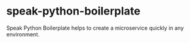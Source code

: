 # speak-python-boilerplate
Speak Python Boilerplate helps to create a microservice quickly in any environment.
